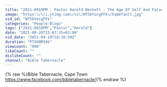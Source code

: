 ```yaml
---
title: "2021-0919PM - Pastor Harold Beckett - The Age Of Self And False Impression"
image: "https:\/\/i.ytimg.com\/vi\/WT5bYocgFFk\/hqdefault.jpg"
vid_id: "WT5bYocgFFk"
categories: "People-Blogs"
tags: ["2021-0919PM","Pastor","Harold"]
date: "2021-09-20T15:07:35+03:00"
vid_date: "2021-09-19T18:10:59Z"
duration: "PT2H8M34S"
viewcount: "996"
likeCount: ""
dislikeCount: ""
channel: "Bible Tabernacle"
---
```

{% raw %}Bible Tabernacle, Cape Town<br /><a rel="nofollow" target="blank" href="https://www.facebook.com/bibletabernacle/">https://www.facebook.com/bibletabernacle/</a>{% endraw %}

